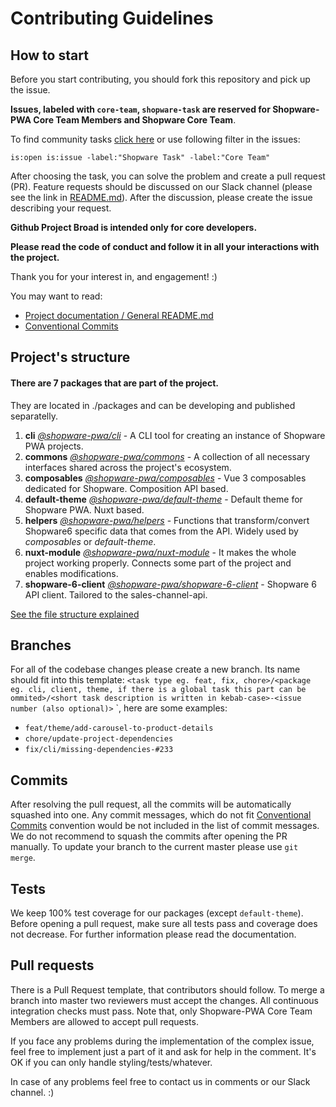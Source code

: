 # Contributing Guidelines

## How to start

Before you start contributing, you should fork this repository and pick up the issue. 

**Issues, labeled with `core-team`, `shopware-task` are reserved for Shopware-PWA Core Team Members and Shopware Core Team**. 

To find community tasks [click here](https://github.com/DivanteLtd/shopware-pwa/issues?utf8=%E2%9C%93&q=is%3Aopen+is%3Aissue+-label%3A%22Shopware+Task%22+-label%3A%22Core+Team%22+) or use following filter in the issues:

``` 
is:open is:issue -label:"Shopware Task" -label:"Core Team" 
```

After choosing the task, you can solve the problem and create a pull request (PR). Feature requests should be discussed on our Slack channel (please see the link in [README.md](https://github.com/DivanteLtd/shopware-pwa)). After the discussion, please create the issue describing your request.

**Github Project Broad is intended only for core developers.**

**Please read the code of conduct and follow it in all your interactions with the project.** 

Thank you for your interest in, and engagement! :)

You may want to read:

- [Project documentation / General README.md](https://github.com/DivanteLtd/shopware-pwa)
- [Conventional Commits](https://www.conventionalcommits.org/en/v1.0.0/)


## Project's structure

#### There are 7 packages that are part of the project.

They are located in ./packages and can be developing and published separatelly.

1. **cli** [_@shopware-pwa/cli_](https://www.npmjs.com/package/@shopware-pwa/cli) - A CLI tool for creating an instance of Shopware PWA projects.
2. **commons** [_@shopware-pwa/commons_](https://www.npmjs.com/package/@shopware-pwa/commons) - A collection of all necessary interfaces shared across the project's ecosystem.
3. **composables** [_@shopware-pwa/composables_](https://www.npmjs.com/package/@shopware-pwa/composables) - Vue 3 composables dedicated for Shopware. Composition API based.
4. **default-theme** [_@shopware-pwa/default-theme_](https://www.npmjs.com/package/@shopware-pwa/default-theme) - Default theme for Shopware PWA. Nuxt based.
5. **helpers** [_@shopware-pwa/helpers_](https://www.npmjs.com/package/@shopware-pwa/helpers) - Functions that transform/convert Shopware6 specific data that comes from the API. Widely used by _composables_ or _default-theme_.
6. **nuxt-module** [_@shopware-pwa/nuxt-module_](https://www.npmjs.com/package/@shopware-pwa/nuxt-module) - It makes the whole project working properly. Connects some part of the project and enables modifications.
7. **shopware-6-client** [_@shopware-pwa/shopware-6-client_](https://www.npmjs.com/package/@shopware-pwa/shopware-6-client) - Shopware 6 API client. Tailored to the sales-channel-api.

[See the file structure explained](./STRUCTURE.md)

## Branches

For all of the codebase changes please create a new branch. Its name should fit into this template: `<task type eg. feat, fix, chore>/<package eg. cli, client, theme, if there is a global task this part can be ommited>/<short task description is written in kebab-case>-<issue number (also optional)>` `, here are some examples:

- `feat/theme/add-carousel-to-product-details`
- `chore/update-project-dependencies`
- `fix/cli/missing-dependencies-#233`

## Commits

After resolving the pull request, all the commits will be automatically squashed into one. Any commit messages, which do not fit [Conventional Commits](https://www.conventionalcommits.org/en/v1.0.0/) convention would be not included in the list of commit messages. We do not recommend to squash the commits after opening the PR manually. To update your branch to the current master please use `git merge`.

## Tests

We keep 100% test coverage for our packages (except `default-theme`). Before opening a pull request, make sure all tests pass and coverage does not decrease. For further information please read the documentation.

## Pull requests

There is a Pull Request template, that contributors should follow. To merge a branch into master two reviewers must accept the changes. All continuous integration checks must pass. Note that, only Shopware-PWA Core Team Members are allowed to accept pull requests.

If you face any problems during the implementation of the complex issue, feel free to implement just a part of it and ask for help in the comment. It's OK if you can only handle styling/tests/whatever. 

In case of any problems feel free to contact us in comments or our Slack channel. :)
